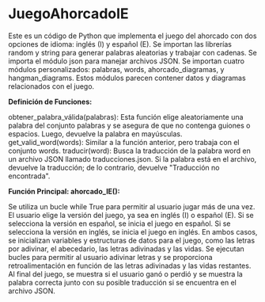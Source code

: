 # JuegoAhorcadoIE
Este es un código de Python que implementa el juego del ahorcado con dos opciones de idioma: inglés (I) y español (E). 
Se importan las librerías random y string para generar palabras aleatorias y trabajar con cadenas.
Se importa el módulo json para manejar archivos JSON.
Se importan cuatro módulos personalizados: palabras, words, ahorcado_diagramas, y hangman_diagrams. Estos módulos parecen contener datos y diagramas relacionados con el juego.

**Definición de Funciones:**


obtener_palabra_válida(palabras): Esta función elige aleatoriamente una palabra del conjunto palabras y se asegura de que no contenga guiones o espacios. Luego, devuelve la palabra en mayúsculas.
get_valid_word(words): Similar a la función anterior, pero trabaja con el conjunto words.
traducir(word): Busca la traducción de la palabra word en un archivo JSON llamado traducciones.json. Si la palabra está en el archivo, devuelve la traducción; de lo contrario, devuelve "Traducción no encontrada".

**Función Principal: ahorcado_IE():**

Se utiliza un bucle while True para permitir al usuario jugar más de una vez.
El usuario elige la versión del juego, ya sea en inglés (I) o español (E).
Si se selecciona la versión en español, se inicia el juego en español. Si se selecciona la versión en inglés, se inicia el juego en inglés.
En ambos casos, se inicializan variables y estructuras de datos para el juego, como las letras por adivinar, el abecedario, las letras adivinadas y las vidas.
Se ejecutan bucles para permitir al usuario adivinar letras y se proporciona retroalimentación en función de las letras adivinadas y las vidas restantes.
Al final del juego, se muestra si el usuario ganó o perdió y se muestra la palabra correcta junto con su posible traducción si se encuentra en el archivo JSON.



